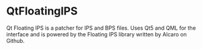 # QtFloatingIPS
Qt Floating IPS is a patcher for IPS and BPS files. Uses Qt5 and QML for the interface and is powered by the Floating IPS library written by Alcaro on Github. 
